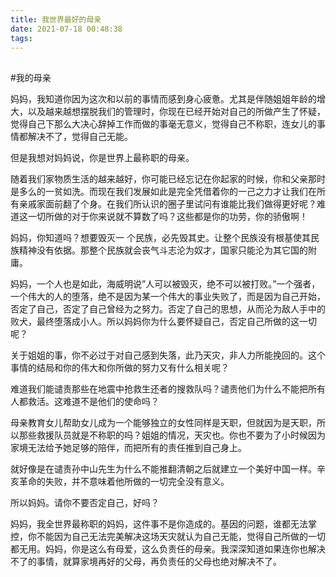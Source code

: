```yaml
---
title: 我世界最好的母亲
date: 2021-07-18 00:48:38
tags:
---
```

##

#我的母亲

妈妈，我知道你因为这次和以前的事情而感到身心疲惫。尤其是伴随姐姐年龄的增大，以及越来越想摆脱我们的管理时，你现在已经开始对自己的所做产生了怀疑，觉得自己下那么大决心辞掉工作而做的事毫无意义，觉得自己不称职，连女儿的事情都解决不了，觉得自己无能。


但是我想对妈妈说，你是世界上最称职的母亲。

随着我们家物质生活的越来越好，你可能已经忘记在你起家的时候，你和父亲那时是多么的一贫如洗。而现在我们发展如此是完全凭借着你的一己之力才让我们在所有亲戚家面前翻了个身。在我们所认识的圈子里试问有谁能比我们做得更好呢？难道这一切所做的对于你来说就不算数了吗？这些都是你的功劳，你的骄傲啊！


妈妈，你知道吗？想要毁灭一
个民族，必先毁其史。让整个民族没有根基使其民族精神没有依据。那整个民族就会丧气斗志沦为奴才，国家只能沦为其它国的附庸。

妈妈，一个人也是如此，海威明说”人可以被毁灭，绝不可以被打败。”一个强者，一个伟大的人的堕落，绝不是因为某一个伟大的事业失败了，而是因为自己开始，否定了自己，否定了自己曾经为之努力。否定了自己的思想，从而沦为敌人手中的败犬，最终堕落成小人。所以妈妈你为什么要怀疑自己，否定自己所做的这一切呢？

关于姐姐的事，你不必过于对自己感到失落，此乃天灾，非人力所能挽回的。这个事情的结局和你的伟大和你所做的努力又有什么相关呢？

难道我们能谴责那些在地震中抢救生还者的搜救队吗？谴责他们为什么不能把所有人都救活。这难道不是他们的使命吗？



母亲教育女儿帮助女儿成为一个能够独立的女性同样是天职，但就因为是天职，所以那些救援队员就是不称职的吗？姐姐的情况，天灾也。你也不要为了小时候因为家境无法给予她足够的陪伴，而把所有的责任推到自己身上。

就好像是在谴责孙中山先生为什么不能推翻清朝之后就建立一个美好中国一样。辛亥革命的失败，并不意味着他所做的一切完全没有意义。

所以妈妈。请你不要否定自己，好吗？


妈妈，我全世界最称职的妈妈，这件事不是你造成的。基因的问题，谁都无法掌控，你不能因为自己无法完美解决这场天灾就认为自己无能，觉得自己所做的一切都无用。妈妈，你是这么有母爱，这么负责任的母亲。我深深知道如果连你也解决不了的事情，就算家境再好的父母，再负责任的父母也绝对解决不了。

